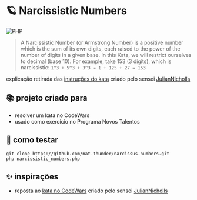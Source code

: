 # 🪐 Narcissistic Numbers
![PHP](https://img.shields.io/badge/php-%23777BB4.svg?style=for-the-badge&logo=php&logoColor=white)
> A Narcissistic Number (or Armstrong Number) is a positive number which is the sum of its own digits, each raised to the power of the number of digits in a given base. In this Kata, we will restrict ourselves to decimal (base 10).
> For example, take 153 (3 digits), which is narcissistic:
> ```1^3 + 5^3 + 3^3 = 1 + 125 + 27 = 153```

explicação retirada das [instruções do kata](https://www.codewars.com/kata/5287e858c6b5a9678200083c/) criado pelo sensei [JulianNicholls](https://www.codewars.com/users/JulianNicholls)

## 📚 projeto criado para
  - resolver um kata no CodeWars
  - usado como exercício no Programa Novos Talentos

## 📑 como testar
  ```
  git clone https://github.com/nat-thunder/narcissus-numbers.git
  php narcissistic_numbers.php
  ```
  
## ✨ inspirações
  - reposta ao [kata no CodeWars](https://www.codewars.com/kata/5287e858c6b5a9678200083c/) criado pelo sensei [JulianNicholls](https://www.codewars.com/users/JulianNicholls)


